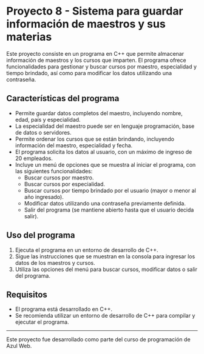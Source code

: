 # Proyecto 8 - Sistema para guardar información de maestros y sus materias

Este proyecto consiste en un programa en C++ que permite almacenar información de maestros y los cursos que imparten. El programa ofrece funcionalidades para gestionar y buscar cursos por maestro, especialidad y tiempo brindado, así como para modificar los datos utilizando una contraseña.

## Características del programa

- Permite guardar datos completos del maestro, incluyendo nombre, edad, país y especialidad.
- La especialidad del maestro puede ser en lenguaje programación, base de datos o servidores.
- Permite ordenar los cursos que se están brindando, incluyendo información del maestro, especialidad y fecha.
- El programa solicita los datos al usuario, con un máximo de ingreso de 20 empleados.
- Incluye un menú de opciones que se muestra al iniciar el programa, con las siguientes funcionalidades:
    - Buscar cursos por maestro.
    - Buscar cursos por especialidad.
    - Buscar cursos por tiempo brindado por el usuario (mayor o menor al año ingresado).
    - Modificar datos utilizando una contraseña previamente definida.
    - Salir del programa (se mantiene abierto hasta que el usuario decida salir).

## Uso del programa

1. Ejecuta el programa en un entorno de desarrollo de C++.
2. Sigue las instrucciones que se muestran en la consola para ingresar los datos de los maestros y cursos.
3. Utiliza las opciones del menú para buscar cursos, modificar datos o salir del programa.

## Requisitos

- El programa está desarrollado en C++.
- Se recomienda utilizar un entorno de desarrollo de C++ para compilar y ejecutar el programa.

---

Este proyecto fue desarrollado como parte del curso de programación de Azul Web.

